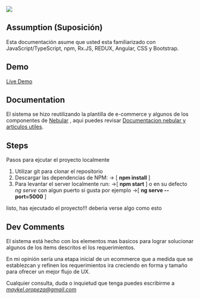 
<img src="https://i.imgur.com/R104jYO.png"/>

## Assumption (Suposición)

Esta documentación asume que usted esta familiarizado con JavaScript/TypeScript, npm, Rx.JS, REDUX, Angular, CSS y Bootstrap.


## Demo

<a target="_blank" href="http://akveo.com/ngx-admin/">Live Demo</a>

## Documentation

El sistema se hizo reutilizando la plantilla de e-commerce y algunos de los componentes de [Nebular](https://akveo.github.io/nebular/docs/components/components-overview) , aqui puedes revisar [Documentacion nebular y articulos utiles](https://akveo.github.io/nebular/docs/guides/install-based-on-starter-kit).


## Steps

Pasos para ejcutar el proyecto localmente

1) Utilizar git para clonar el repositorio
2) Descargar las dependencias de NPM: ->  [ **npm install** ]
3) Para levantar el server localmente run: ->[ **npm start** ] o en su defecto *ng serve* con algun puerto si gusta por ejemplo ->[ **ng serve --port=5000** ] 
 
listo, has ejecutado el proyecto!!! deberia verse algo como esto


## Dev Comments

El sistema está hecho con los elementos mas basicos para lograr solucionar algunos de los items descritos el los requerimientos. 

En mi opinión sería una etapa inicial de un ecommerce que a medida que se establezcan y refinen los requerimientos ira creciendo en forma y tamaño para ofrecer un mejor flujo de UX.


Cualquier consulta, duda o inquietud que tenga puedes escribirme a *maykel.oropeza@gmail.com*



